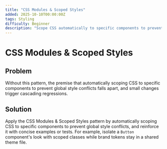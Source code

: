 ```yaml
---
title: "CSS Modules & Scoped Styles"
added: 2025-10-10T00:00:00Z
tags: Styling
difficulty: Beginner
description: "Scope CSS automatically to specific components to prevent global style conflicts."
---
```

# CSS Modules & Scoped Styles

## Problem

Without this pattern, the premise that automatically scoping CSS to specific components to prevent global style conflicts falls apart, and small changes trigger cascading regressions.

## Solution

Apply the CSS Modules & Scoped Styles pattern by automatically scoping CSS to specific components to prevent global style conflicts, and reinforce it with concise examples or tests. For example, isolate a `Button` component's look with scoped classes while brand tokens stay in a shared theme file.
